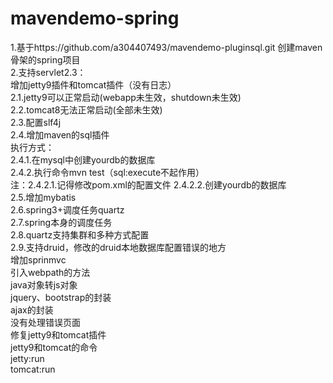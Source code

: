 # mavendemo-spring
1.基于https://github.com/a304407493/mavendemo-pluginsql.git 创建maven骨架的spring项目<br/>
2.支持servlet2.3：<br/>
	增加jetty9插件和tomcat插件（没有日志）<br/>
		2.1.jetty9可以正常启动(webapp未生效，shutdown未生效)<br/>
		2.2.tomcat8无法正常启动(全部未生效)<br/>
		2.3.配置slf4j<br/>
		2.4.增加maven的sql插件<br/>
			执行方式：<br/>
				2.4.1.在mysql中创建yourdb的数据库<br/>
				2.4.2.执行命令mvn test（sql:execute不起作用）<br/>
				注：2.4.2.1.记得修改pom.xml的配置文件 2.4.2.2.创建yourdb的数据库<br/>
		2.5.增加mybatis<br/>
		2.6.spring3+调度任务quartz<br/>
		2.7.spring本身的调度任务<br/>
		2.8.quartz支持集群和多种方式配置<br/>
		2.9.支持druid，修改的druid本地数据库配置错误的地方<br/>
	增加sprinmvc<br/>
		引入webpath的方法<br/>
		java对象转js对象<br/>
		jquery、bootstrap的封装<br/>
		ajax的封装<br/>
		没有处理错误页面<br/>
	修复jetty9和tomcat插件<br/>
	jetty9和tomcat的命令<br/>
		jetty:run<br/>
		tomcat:run<br/>
